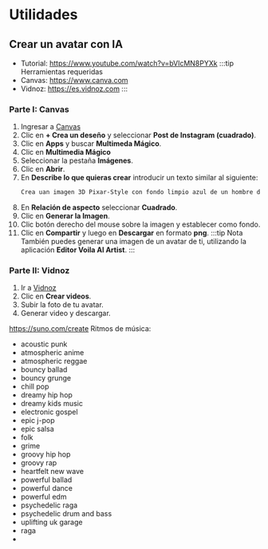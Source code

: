 # Utilidades

## Crear un avatar con IA
+ Tutorial: https://www.youtube.com/watch?v=bVlcMN8PYXk
:::tip Herramientas requeridas
+ Canvas: https://www.canva.com
+ Vidnoz: https://es.vidnoz.com
:::
### Parte I: Canvas
1. Ingresar a [Canvas](https://www.canva.com)
2. Clic en **+ Crea un deseño** y seleccionar **Post de Instagram (cuadrado)**.
3. Clic en **Apps** y buscar **Multimeda Mágico**.
4. Clic en **Multimedia Mágico**
5. Seleccionar la pestaña **Imágenes**.
6. Clic en **Abrir**.
7. En **Describe lo que quieras crear** introducir un texto similar al siguiente:
    ```txt
    Crea uan imagen 3D Pixar-Style con fondo limpio azul de un hombre de 40 años, cara más redonda que cuadrada, barba tipo candado, piel blanca, ojos negros, gafas aéreas, cabello negro y camisa azul de cuadros.
    ```
8. En **Relación de aspecto** seleccionar **Cuadrado**.
9. Clic en **Generar la Imagen**.
10. Clic botón derecho del mouse sobre la imagen y establecer como fondo.
11. Clic en **Compartir** y luego en **Descargar** en formato **png**.
:::tip Nota
También puedes generar una imagen de un avatar de ti, utilizando la aplicación **Editor Voila AI Artist**.
:::
### Parte II: Vidnoz
1. Ir a [Vidnoz](https://es.vidnoz.com)
2. Clic en **Crear videos**.
3. Subir la foto de tu avatar.
4. Generar video y descargar.

https://suno.com/create
Ritmos de música:
+ acoustic punk
+ atmospheric anime
+ atmospheric reggae
+ bouncy ballad
+ bouncy grunge
+ chill pop
+ dreamy hip hop
+ dreamy kids music
+ electronic gospel
+ epic j-pop
+ epic salsa
+ folk
+ grime
+ groovy hip hop
+ groovy rap
+ heartfelt new wave
+ powerful ballad
+ powerful dance
+ powerful edm
+ psychedelic raga
+ psychedelic drum and bass
+ uplifting uk garage
+ raga
+ 